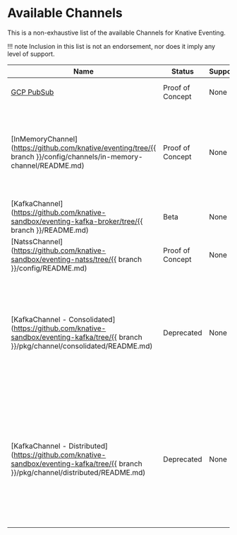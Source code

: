 # Available Channels
<!--
This is a generated file and should not be changed manually. All changes should follow the
procedure:

1. Update the information in [`channels.yaml`](channels.yaml).

2. Run the generator tool:
    ```bash
    go run eventing/channels/generator/main.go
    ```
-->

This is a non-exhaustive list of the available Channels for Knative Eventing.

!!! note
    Inclusion in this list is not an endorsement, nor does it imply any level of support.

Name | Status           | Support | Description
--- |------------------| --- | ---
[GCP PubSub](https://github.com/google/knative-gcp) | Proof of Concept | None | Channels are backed by [GCP PubSub](https://cloud.google.com/pubsub/).
[InMemoryChannel](https://github.com/knative/eventing/tree/{{ branch }}/config/channels/in-memory-channel/README.md) | Proof of Concept | None | In-memory channels are a best effort Channel. They should NOT be used in Production. They are useful for development.
[KafkaChannel](https://github.com/knative-sandbox/eventing-kafka-broker/tree/{{ branch }}/README.md) | Beta             | None | Channels are backed by [Apache Kafka](http://kafka.apache.org/) topics.
[NatssChannel](https://github.com/knative-sandbox/eventing-natss/tree/{{ branch }}/config/README.md) | Proof of Concept | None | Channels are backed by [NATS Streaming](https://github.com/nats-io/nats-streaming-server#configuring).
[KafkaChannel - Consolidated](https://github.com/knative-sandbox/eventing-kafka/tree/{{ branch }}/pkg/channel/consolidated/README.md) | Deprecated | None | Channels are backed by [Apache Kafka](http://kafka.apache.org/) topics. The original Knative KafkaChannel implementation which utilizes a single combined Kafka Producer / Consumer deployment.
[KafkaChannel - Distributed](https://github.com/knative-sandbox/eventing-kafka/tree/{{ branch }}/pkg/channel/distributed/README.md) | Deprecated | None | Channels are backed by [Apache Kafka](http://kafka.apache.org/) topics. An alternate KafkaChannel implementation, contributed by SAP's [Kyma](https://kyma-project.io/) project, which provides a more granular deployment of Producers / Consumers.
